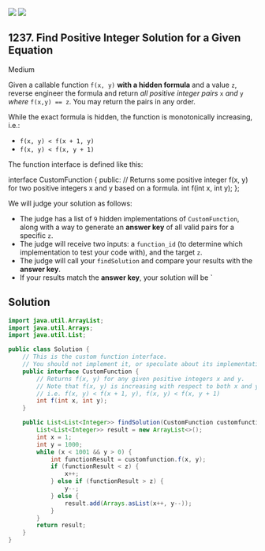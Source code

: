 [![](https://img.shields.io/github/stars/javadev/LeetCode-in-Java?label=Stars&style=flat-square)](https://github.com/javadev/LeetCode-in-Java)
[![](https://img.shields.io/github/forks/javadev/LeetCode-in-Java?label=Fork%20me%20on%20GitHub%20&style=flat-square)](https://github.com/javadev/LeetCode-in-Java/fork)

## 1237\. Find Positive Integer Solution for a Given Equation

Medium

Given a callable function `f(x, y)` **with a hidden formula** and a value `z`, reverse engineer the formula and return _all positive integer pairs_ `x` _and_ `y` _where_ `f(x,y) == z`. You may return the pairs in any order.

While the exact formula is hidden, the function is monotonically increasing, i.e.:

*   `f(x, y) < f(x + 1, y)`
*   `f(x, y) < f(x, y + 1)`

The function interface is defined like this:

interface CustomFunction { public: // Returns some positive integer f(x, y) for two positive integers x and y based on a formula. int f(int x, int y); };

We will judge your solution as follows:

*   The judge has a list of `9` hidden implementations of `CustomFunction`, along with a way to generate an **answer key** of all valid pairs for a specific `z`.
*   The judge will receive two inputs: a `function_id` (to determine which implementation to test your code with), and the target `z`.
*   The judge will call your `findSolution` and compare your results with the **answer key**.
*   If your results match the **answer key**, your solution will be `

## Solution

```java
import java.util.ArrayList;
import java.util.Arrays;
import java.util.List;

public class Solution {
    // This is the custom function interface.
    // You should not implement it, or speculate about its implementation
    public interface CustomFunction {
        // Returns f(x, y) for any given positive integers x and y.
        // Note that f(x, y) is increasing with respect to both x and y.
        // i.e. f(x, y) < f(x + 1, y), f(x, y) < f(x, y + 1)
        int f(int x, int y);
    }

    public List<List<Integer>> findSolution(CustomFunction customfunction, int z) {
        List<List<Integer>> result = new ArrayList<>();
        int x = 1;
        int y = 1000;
        while (x < 1001 && y > 0) {
            int functionResult = customfunction.f(x, y);
            if (functionResult < z) {
                x++;
            } else if (functionResult > z) {
                y--;
            } else {
                result.add(Arrays.asList(x++, y--));
            }
        }
        return result;
    }
}
```
